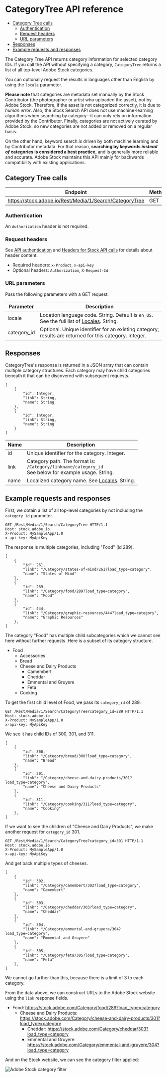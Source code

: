 # CategoryTree API reference

<!-- MarkdownTOC -->

*   [Category Tree calls](#category-tree-calls)
    *   [Authentication](#authentication)
    *   [Request headers](#request-headers)
    *   [URL parameters](#url-parameters)
*   [Responses](#responses)
*   [Example requests and responses](#example-requests-and-responses)

<!-- /MarkdownTOC -->

The Category Tree API returns category information for selected category IDs. If you call the API without specifying a category, `CategoryTree` returns a list of all top-level Adobe Stock categories.

You can optionally request the results in languages other than English by using the `locale` parameter.

**Please note** that categories are metadata set manually by the Stock Contributor (the photographer or artist who uploaded the asset), not by Adobe Stock. Therefore, if the asset is not categorized correctly, it is due to *human error*. Also, the Stock Search API does not use machine-learning algorithms when searching by category--it can only rely on information provided by the Contributor. Finally, categories are not actively curated by Adobe Stock, so new categories are not added or removed on a regular basis.

On the other hand, keyword search *is* driven by both machine learning and by Contributor metadata. For that reason, **searching by keywords *instead of* categories is considered a best practice**, and is generally more reliable and accurate. Adobe Stock maintains this API mainly for backwards compatibility with existing applications.

<a id="category-tree-calls"></a>

## Category Tree calls

| Endpoint | Methods |
| ------------ | ------------- |
| https://stock.adobe.io/Rest/Media/1/Search/CategoryTree | GET |

<a id="authentication"></a>

### Authentication

An `Authorization` header is not required.

<a id="request-headers"></a>

### Request headers

See [API authentication](../getting-started/03-api-authentication.md) and [Headers for Stock API calls](10-headers-for-api-calls.md) for details about header content.

*   Required headers: `x-Product`, `x-api-key`
*   Optional headers: `Authorization`, `X-Request-Id`

<a id="url-parameters"></a>

### URL parameters

Pass the following parameters with a GET request.

| Parameter   | Description                                                                                            |
|-------------|--------------------------------------------------------------------------------------------------------|
| locale      | Location language code. String. Default is <code>en_US</code>. See the full list of <a href="14-locale-codes.md">Locales</a>. String.                          |
| category_id | Optional. Unique identifier for an existing category; results are returned for this category. Integer. |

<a id="responses"></a>

## Responses

CategoryTree's response is returned in a JSON array that can contain multiple category structures. Each category may have child categories beneath it that can be discovered with subsequent requests.

    [
        {
            "id": Integer,
            "link": String,
            "name": String
        },
        {
            "id": Integer,
            "link": String,
            "name": String
        }
    ]

| Name | Description                                                                                      |
|------|--------------------------------------------------------------------------------------------------|
| id   | Unique identifier for the category. Integer.                                                     |
| link | Category path. The format is: <br/>`/Category/linkname/category_id` <br/>See below for example usage. String. |
| name | Localized category name. See <a href="14-locale-codes.md">Locales</a>. String.                                                    |

<a id="example-requests-and-responses"></a>

## Example requests and responses

First, we obtain a list of all top-level categories by not including the `category_id` parameter.

    GET /Rest/Media/1/Search/CategoryTree HTTP/1.1
    Host: stock.adobe.io
    X-Product: MySampleApp/1.0
    x-api-key: MyApiKey

The response is multiple categories, including "Food" (id 289).

    [
        {
            "id": 261,
            "link": "/Category/states-of-mind/261?load_type=category",
            "name": "States of Mind"
        },
        {
            "id": 289,
            "link": "/Category/food/289?load_type=category",
            "name": "Food"
        },
        {
            "id": 444,
            "link": "/Category/graphic-resources/444?load_type=category",
            "name": "Graphic Resources"
        },
    ]

The category "Food" has multiple child subcategories which we cannot see here without further requests. Here is a subset of its category structure.

*   Food
    *   Accessories
    *   Bread
    *   Cheese and Dairy Products
        *   Camembert
        *   Cheddar
        *   Emmental and Gruyere
        *   Feta
    *   Cooking

To get the first child level of Food, we pass its `category_id` of 289.

    GET /Rest/Media/1/Search/CategoryTree?category_id=289 HTTP/1.1
    Host: stock.adobe.io
    X-Product: MySampleApp/1.0
    x-api-key: MyApiKey

We see it has child IDs of 300, 301, and 311.

    [
        {
            "id": 300,
            "link": "/Category/bread/300?load_type=category",
            "name": "Bread"
        },
        {
            "id": 301,
            "link": "/Category/cheese-and-dairy-products/301?load_type=category",
            "name": "Cheese and Dairy Products"
        },
        {
            "id": 311,
            "link": "/Category/cooking/311?load_type=category",
            "name": "Cooking"
        },
    ]

If we want to see the children of "Cheese and Dairy Products", we make another request for `category_id` 301.

    GET /Rest/Media/1/Search/CategoryTree?category_id=301 HTTP/1.1
    Host: stock.adobe.io
    X-Product: MySampleApp/1.0
    x-api-key: MyApiKey

And get back multiple types of cheeses.

    [
        {
            "id": 302,
            "link": "/Category/camembert/302?load_type=category",
            "name": "Camembert"
        },
        {
            "id": 303,
            "link": "/Category/cheddar/303?load_type=category",
            "name": "Cheddar"
        },
        {
            "id": 304,
            "link": "/Category/emmental-and-gruyere/304?load_type=category",
            "name": "Emmental and Gruyere"
        },
        {
            "id": 305,
            "link": "/Category/feta/305?load_type=category",
            "name": "Feta"
        },
    ]

We cannot go further than this, because there is a limit of 3 to each category.

From the data above, we can construct URLs to the Adobe Stock website using the `link` response fields.

*   Food: https://stock.adobe.com/Category/food/289?load_type=category
    *   Cheese and Dairy Products: https://stock.adobe.com/Category/cheese-and-dairy-products/301?load_type=category
        *   Cheddar: https://stock.adobe.com/Category/cheddar/303?load_type=category
        *   Emmental and Gruyere: https://stock.adobe.com/Category/emmental-and-gruyere/304?load_type=category

And on the Stock website, we can see the category filter applied:

![Adobe Stock category filter](./web_categorytree-link-result.png)
